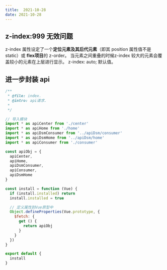 ```yaml
---
title:  2021-10-28
date: 2021-10-28
---
```


<Boxx type='tip' />

## z-index:999 无效问题

z-index 属性设定了一个**定位元素及其后代元素**（即其 position 属性值不是 static）或 **flex项目**的 z-order。 当元素之间重叠的时候z-index 较大的元素会覆盖较小的元素在上层进行显示。
z-index: auto; 默认值。
## 进一步封装 api

```js
/**
 * @file: index.
 * @intro: api请求.
 *
 */

// 导入模块
import * as apiCenter from './center'
import * as apiHome from './home'
import * as apiDsmConsumer from '../apiDsm/consumer'
import * as apiDsmHome from '../apiDsm/home'
import * as apiConsumer from './consumer'

const apiObj = {
  apiCenter,
  apiHome,
  apiDsmConsumer,
  apiConsumer,
  apiDsmHome
}

const install = function (Vue) {
  if (install.installed) return
  install.installed = true

  // 定义属性到Vue原型中
  Object.defineProperties(Vue.prototype, {
    $fetch: {
      get () {
        return apiObj
      }
    }
  })
}

export default {
  install
}
```